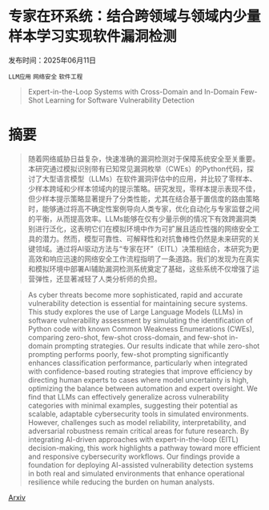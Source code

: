 # 专家在环系统：结合跨领域与领域内少量样本学习实现软件漏洞检测

发布时间：2025年06月11日

`LLM应用` `网络安全` `软件工程`

> Expert-in-the-Loop Systems with Cross-Domain and In-Domain Few-Shot Learning for Software Vulnerability Detection

# 摘要

> 随着网络威胁日益复杂，快速准确的漏洞检测对于保障系统安全至关重要。本研究通过模拟识别带有已知常见漏洞枚举（CWEs）的Python代码，探讨了大型语言模型（LLMs）在软件漏洞评估中的应用，并比较了零样本、少样本跨域和少样本领域内的提示策略。研究发现，零样本提示表现不佳，但少样本提示策略显著提升了分类性能，尤其在结合基于置信度的路由策略时，能够通过将高不确定性案例导向人类专家，优化自动化与专家监督之间的平衡，从而提高效率。LLMs能够在仅有少量示例的情况下有效跨漏洞类别进行泛化，这表明它们在模拟环境中作为可扩展且适应性强的网络安全工具的潜力。然而，模型可靠性、可解释性和对抗鲁棒性仍然是未来研究的关键领域。通过将AI驱动方法与“专家在环”（EITL）决策相结合，本研究为更高效和响应迅速的网络安全工作流程指明了一条道路。我们的发现为在真实和模拟环境中部署AI辅助漏洞检测系统奠定了基础，这些系统不仅增强了运营弹性，还显著减轻了人类分析师的负担。

> As cyber threats become more sophisticated, rapid and accurate vulnerability detection is essential for maintaining secure systems. This study explores the use of Large Language Models (LLMs) in software vulnerability assessment by simulating the identification of Python code with known Common Weakness Enumerations (CWEs), comparing zero-shot, few-shot cross-domain, and few-shot in-domain prompting strategies. Our results indicate that while zero-shot prompting performs poorly, few-shot prompting significantly enhances classification performance, particularly when integrated with confidence-based routing strategies that improve efficiency by directing human experts to cases where model uncertainty is high, optimizing the balance between automation and expert oversight. We find that LLMs can effectively generalize across vulnerability categories with minimal examples, suggesting their potential as scalable, adaptable cybersecurity tools in simulated environments. However, challenges such as model reliability, interpretability, and adversarial robustness remain critical areas for future research. By integrating AI-driven approaches with expert-in-the-loop (EITL) decision-making, this work highlights a pathway toward more efficient and responsive cybersecurity workflows. Our findings provide a foundation for deploying AI-assisted vulnerability detection systems in both real and simulated environments that enhance operational resilience while reducing the burden on human analysts.

[Arxiv](https://arxiv.org/abs/2506.10104)